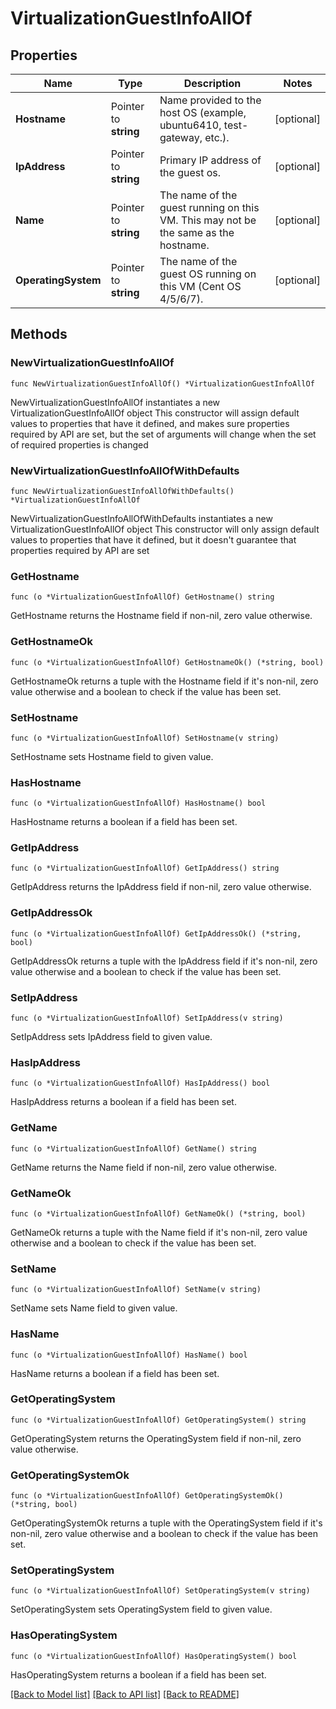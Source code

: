 # VirtualizationGuestInfoAllOf

## Properties

Name | Type | Description | Notes
------------ | ------------- | ------------- | -------------
**Hostname** | Pointer to **string** | Name provided to the host OS (example, ubuntu6410, test-gateway, etc.). | [optional] 
**IpAddress** | Pointer to **string** | Primary IP address of the guest os. | [optional] 
**Name** | Pointer to **string** | The name of the guest running on this VM. This may not be the same as the hostname. | [optional] 
**OperatingSystem** | Pointer to **string** | The name of the guest OS running on this VM (Cent OS 4/5/6/7). | [optional] 

## Methods

### NewVirtualizationGuestInfoAllOf

`func NewVirtualizationGuestInfoAllOf() *VirtualizationGuestInfoAllOf`

NewVirtualizationGuestInfoAllOf instantiates a new VirtualizationGuestInfoAllOf object
This constructor will assign default values to properties that have it defined,
and makes sure properties required by API are set, but the set of arguments
will change when the set of required properties is changed

### NewVirtualizationGuestInfoAllOfWithDefaults

`func NewVirtualizationGuestInfoAllOfWithDefaults() *VirtualizationGuestInfoAllOf`

NewVirtualizationGuestInfoAllOfWithDefaults instantiates a new VirtualizationGuestInfoAllOf object
This constructor will only assign default values to properties that have it defined,
but it doesn't guarantee that properties required by API are set

### GetHostname

`func (o *VirtualizationGuestInfoAllOf) GetHostname() string`

GetHostname returns the Hostname field if non-nil, zero value otherwise.

### GetHostnameOk

`func (o *VirtualizationGuestInfoAllOf) GetHostnameOk() (*string, bool)`

GetHostnameOk returns a tuple with the Hostname field if it's non-nil, zero value otherwise
and a boolean to check if the value has been set.

### SetHostname

`func (o *VirtualizationGuestInfoAllOf) SetHostname(v string)`

SetHostname sets Hostname field to given value.

### HasHostname

`func (o *VirtualizationGuestInfoAllOf) HasHostname() bool`

HasHostname returns a boolean if a field has been set.

### GetIpAddress

`func (o *VirtualizationGuestInfoAllOf) GetIpAddress() string`

GetIpAddress returns the IpAddress field if non-nil, zero value otherwise.

### GetIpAddressOk

`func (o *VirtualizationGuestInfoAllOf) GetIpAddressOk() (*string, bool)`

GetIpAddressOk returns a tuple with the IpAddress field if it's non-nil, zero value otherwise
and a boolean to check if the value has been set.

### SetIpAddress

`func (o *VirtualizationGuestInfoAllOf) SetIpAddress(v string)`

SetIpAddress sets IpAddress field to given value.

### HasIpAddress

`func (o *VirtualizationGuestInfoAllOf) HasIpAddress() bool`

HasIpAddress returns a boolean if a field has been set.

### GetName

`func (o *VirtualizationGuestInfoAllOf) GetName() string`

GetName returns the Name field if non-nil, zero value otherwise.

### GetNameOk

`func (o *VirtualizationGuestInfoAllOf) GetNameOk() (*string, bool)`

GetNameOk returns a tuple with the Name field if it's non-nil, zero value otherwise
and a boolean to check if the value has been set.

### SetName

`func (o *VirtualizationGuestInfoAllOf) SetName(v string)`

SetName sets Name field to given value.

### HasName

`func (o *VirtualizationGuestInfoAllOf) HasName() bool`

HasName returns a boolean if a field has been set.

### GetOperatingSystem

`func (o *VirtualizationGuestInfoAllOf) GetOperatingSystem() string`

GetOperatingSystem returns the OperatingSystem field if non-nil, zero value otherwise.

### GetOperatingSystemOk

`func (o *VirtualizationGuestInfoAllOf) GetOperatingSystemOk() (*string, bool)`

GetOperatingSystemOk returns a tuple with the OperatingSystem field if it's non-nil, zero value otherwise
and a boolean to check if the value has been set.

### SetOperatingSystem

`func (o *VirtualizationGuestInfoAllOf) SetOperatingSystem(v string)`

SetOperatingSystem sets OperatingSystem field to given value.

### HasOperatingSystem

`func (o *VirtualizationGuestInfoAllOf) HasOperatingSystem() bool`

HasOperatingSystem returns a boolean if a field has been set.


[[Back to Model list]](../README.md#documentation-for-models) [[Back to API list]](../README.md#documentation-for-api-endpoints) [[Back to README]](../README.md)


